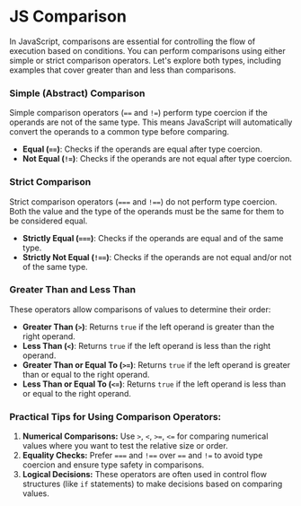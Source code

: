 JS Comparison
=============

In JavaScript, comparisons are essential for controlling the flow of execution based on conditions. You can perform comparisons using either simple or strict comparison operators. Let's explore both types, including examples that cover greater than and less than comparisons.

### Simple (Abstract) Comparison

Simple comparison operators (`==` and `!=`) perform type coercion if the operands are not of the same type. This means JavaScript will automatically convert the operands to a common type before comparing.

*   **Equal (`==`)**: Checks if the operands are equal after type coercion.
*   **Not Equal (`!=`)**: Checks if the operands are not equal after type coercion.

### Strict Comparison

Strict comparison operators (`===` and `!==`) do not perform type coercion. Both the value and the type of the operands must be the same for them to be considered equal.

*   **Strictly Equal (`===`)**: Checks if the operands are equal and of the same type.
*   **Strictly Not Equal (`!==`)**: Checks if the operands are not equal and/or not of the same type.

### Greater Than and Less Than

These operators allow comparisons of values to determine their order:

*   **Greater Than (`>`)**: Returns `true` if the left operand is greater than the right operand.
*   **Less Than (`<`)**: Returns `true` if the left operand is less than the right operand.
*   **Greater Than or Equal To (`>=`)**: Returns `true` if the left operand is greater than or equal to the right operand.
*   **Less Than or Equal To (`<=`)**: Returns `true` if the left operand is less than or equal to the right operand.

### Practical Tips for Using Comparison Operators:

1.  **Numerical Comparisons:** Use `>`, `<`, `>=`, `<=` for comparing numerical values where you want to test the relative size or order.
2.  **Equality Checks:** Prefer `===` and `!==` over `==` and `!=` to avoid type coercion and ensure type safety in comparisons.
3.  **Logical Decisions:** These operators are often used in control flow structures (like `if` statements) to make decisions based on comparing values.